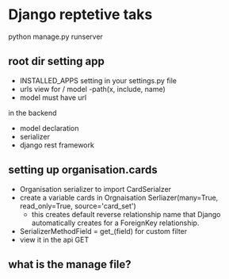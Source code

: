 # Django reptetive taks

python manage.py runserver

## root dir setting app

- INSTALLED_APPS setting in your settings.py file
- urls view for / model
  -path(x, include, name)
- model must have url

in the backend

- model declaration
- serializer
- django rest framework

## setting up organisation.cards

- Organisation serializer to import CardSerialzer
- create a variable cards in Orgnaisation Serliazer(many=True, read_only=True, source='card_set')
  - this creates default reverse relationship name that Django automatically creates for a ForeignKey relationship.
- SerializerMethodField = get_(field) for custom filter
- view it in the api GET


## what is the manage file?
